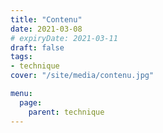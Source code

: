 ```yaml
---
title: "Contenu"
date: 2021-03-08
# expiryDate: 2021-03-11
draft: false
tags:
- technique
cover: "/site/media/contenu.jpg"

menu:
  page:
    parent: technique
---
```

<!--more-->
